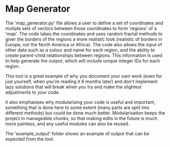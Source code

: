 # Map Generator

The 'map_generator.py' file allows a user to define a set of coordinates and mutiple sets of vectors between those coordinates to form 'regions' of a 'map'. The code takes the coordinates and uses random fractal methods to giver the borders of the regions a more realistic look (realistic of borders in Europe, not the North America or Africa). The code also allows the input of other data such as a colour and name for each region, and the ability to create parent-child relationships between regions. This information is used to help generate the output, which will include unique integer IDs for each region.

This tool is a great example of why you document your own work (even for just yourself, when you're reading it 6 months later) and don't implement lazy solutions that will break when you try and make the slightest adjustments to your code.

It also emphasises why modularising your code is useful and important, something that is done here to some extent (many parts are split into different methods) but could be done much better. Modularisation keeps the project in manageable chunks, so that making edits in the future is much more painless, and any useful modules can also be reused.

The 'example_output' folder shows an example of output that can be expected from the tool.
